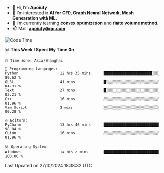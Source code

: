 - 👋 Hi, I’m **Apoiuty**
- 👀 I’m interested in **AI for CFD, Graph Neural Network, Mesh Genearation with ML.**
- 🌱 I’m currently learning **convex optimization** and **finite volume method**.
- 📫 Mail: **apoiuty@qq.com**.


<!--START_SECTION:waka-->
![Code Time](http://img.shields.io/badge/Code%20Time-1%2C321%20hrs%2018%20mins-blue)

📊 **This Week I Spent My Time On** 

```text
🕑︎ Time Zone: Asia/Shanghai

💬 Programming Languages: 
Python                   12 hrs 35 mins      ██████████████████████░░░   89.62 % 
GLSL                     41 mins             █░░░░░░░░░░░░░░░░░░░░░░░░   04.91 % 
Text                     27 mins             █░░░░░░░░░░░░░░░░░░░░░░░░   03.21 % 
C++                      16 mins             ░░░░░░░░░░░░░░░░░░░░░░░░░   01.96 % 
Vim Script               2 mins              ░░░░░░░░░░░░░░░░░░░░░░░░░   00.28 % 

🔥 Editors: 
PyCharm                  13 hrs 46 mins      █████████████████████████   98.04 % 
CLion                    16 mins             ░░░░░░░░░░░░░░░░░░░░░░░░░   01.96 % 

💻 Operating System: 
Windows                  14 hrs 2 mins       █████████████████████████   100.00 % 
```


 Last Updated on 27/10/2024 18:38:32 UTC
<!--END_SECTION:waka-->



<!---
Apoiuty/Apoiuty is a ✨ special ✨ repository because its `README.md` (this file) appears on your GitHub profile.
You can click the Preview link to take a look at your changes.
--->

